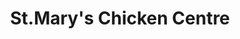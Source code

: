 ---
title: "St.Mary's Chicken Centre"
url: /kanchiyar/st-marys-chicken-centre/
shop: office supplies
---